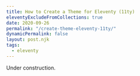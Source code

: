 ```yaml
---
title: How to Create a Theme for Eleventy (11ty)
eleventyExcludeFromCollections: true
date: 2020-09-26
permalink: "/create-theme-eleventy-11ty/"
dynamicPermalink: false
layout: post.njk
tags:
  - eleventy
---
```


Under construction.

